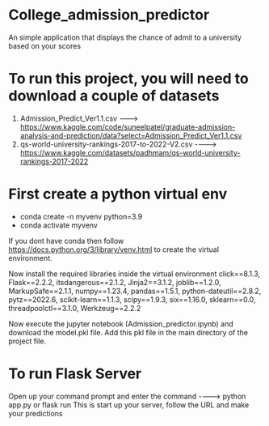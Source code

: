 # College_admission_predictor
An simple application that displays the chance of admit to a university based on your scores

# To run this project, you will need to download a couple of datasets
1. Admission_Predict_Ver1.1.csv ---> https://www.kaggle.com/code/suneelpatel/graduate-admission-analysis-and-prediction/data?select=Admission_Predict_Ver1.1.csv
2. qs-world-university-rankings-2017-to-2022-V2.csv ----> https://www.kaggle.com/datasets/padhmam/qs-world-university-rankings-2017-2022

# First create a python virtual env 
  - conda create -n myvenv python=3.9
  - conda activate myvenv

If you dont have conda then follow https://docs.python.org/3/library/venv.html to create the virtual environment.

Now install the required libraries inside the virtual environment
click==8.1.3,
Flask==2.2.2,
itsdangerous==2.1.2,
Jinja2==3.1.2,
joblib==1.2.0,
MarkupSafe==2.1.1,
numpy==1.23.4,
pandas==1.5.1,
python-dateutil==2.8.2,
pytz==2022.6,
scikit-learn==1.1.3,
scipy==1.9.3,
six==1.16.0,
sklearn==0.0,
threadpoolctl==3.1.0,
Werkzeug==2.2.2

Now execute the jupyter notebook (Admission_predictor.ipynb) and download the model.pkl file.
Add this pkl file in the main directory of the project file.

# To run Flask Server

Open up your command prompt and enter the command  ----> python app.py or flask run
This is start up your server, follow the URL and make your predictions


